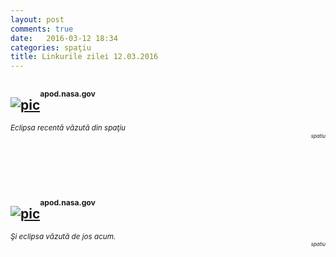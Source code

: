 ```yaml
---
layout: post
comments: true
date:   2016-03-12 18:34
categories: spaţiu
title: Linkurile zilei 12.03.2016
---
```

## [![pic](http://apod.nasa.gov/apod/image/1603/eclipse_epc_2016068_4.jpg)](http://apod.nasa.gov/apod/image/1603/eclipse_epc_2016068_4.jpg)<sup><sup><sup>apod.nasa.gov</sup></sup></sup> 
_<sup>Eclipsa recentă văzută din spaţiu</sup>_  
<span style="display: block; text-align: right; font-size:8px; ">_spatiu_</span>  

<br/>
<br/>
<br/>

## [![pic](http://apod.nasa.gov/apod/image/1603/tseTafreshi_DSC5231Ps.jpg)](http://apod.nasa.gov/apod/image/1603/tseTafreshi_DSC5231Ps.jpg)<sup><sup><sup>apod.nasa.gov</sup></sup></sup>  
_<sup>Şi eclipsa văzută de jos acum.</sup>_  
<span style="display: block; text-align: right; font-size:8px; ">_spatiu_</span>  


